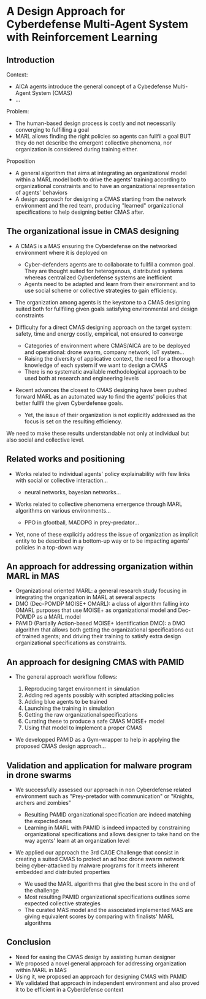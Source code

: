 # A Design Approach for Cyberdefense Multi-Agent System with Reinforcement Learning

## Introduction

Context:
 - AICA agents introduce the general concept of a Cybedefense Multi-Agent System (CMAS)
 - ...

Problem:
 - The human-based design process is costly and not necessarily converging to fulfilling a goal
 - MARL allows finding the right policies so agents can fullfil a goal BUT they do not describe the emergent collective phenomena, nor organization is considered during training either.

Proposition
 - A general algorithm that aims at integrating an organizational model within a MARL model both to drive the agents' training according to organizational constraints and to have an organizational representation of agents' behaviors
 - A design approach for designing a CMAS starting from the network environment and the red team, producing "learned" organizational specifications to help designing better CMAS after.

## The organizational issue in CMAS designing

 - A CMAS is a MAS ensuring the Cyberdefense on the networked environment where it is deployed on
   - Cyber-defenders agents are to collaborate to fullfil a common goal. They are thought suited for heterogenous, distributed systems whereas centralized Cyberdefense systems are inefficient
   - Agents need to be adapted and learn from their environment and to use social scheme or collective strategies to gain efficiency.

 - The organization among agents is the keystone to a CMAS designing suited both for fullfiling given goals satisfying environmental and design constraints

 - Difficulty for a direct CMAS designing approach on the target system: safety, time and energy costly, empirical, not ensured to converge
   - Categories of environment where CMAS/AICA are to be deployed and operational: drone swarm, company network, IoT system...
   - Raising the diversity of applicative context, the need for a thorough knowledge of each system if we want to design a CMAS
   - There is no systematic available methodological approach to be used both at research and engineering levels

 - Recent advances the closest to CMAS designing have been pushed forward MARL as an automated way to find the agents' policies that better fullfil the given Cyberdefense goals.
   - Yet, the issue of their organization is not explicitly addressed as the focus is set on the resulting efficiency.

We need to make these results understandable not only at individual but also social and collective level.

## Related works and positioning

 - Works related to individual agents' policy explainability with few links with social or collective interaction...
   - neural networks, bayesian networks...
 - Works related to collective phenomena emergence through MARL algorithms on various environments...
   - PPO in gfootball, MADDPG in prey-predator...

 - Yet, none of these explicitly address the issue of organization as implicit entity to be described in a bottom-up way or to be impacting agents' policies in a top-down way

## An approach for addressing organization within MARL in MAS

 - Organizational oriented MARL: a general research study focusing in integrating the organization in MARL at several aspects
 - DMO (Dec-POMDP MOISE+ OMARL): a class of algorithm falling into OMARL purposes that use MOISE+ as organizational model and Dec-POMDP as a MARL model
 - PAMID (Partially Action-based MOISE+ Identification DMO): a DMO algorithm that allows both getting the organizational specifications out of trained agents; and driving their training to satisfy extra design organizational specifications as constraints.

## An approach for designing CMAS with PAMID

 - The general approach workflow follows:
   1) Reproducing target environment in simulation
   2) Adding red agents possibly with scripted attacking policies
   3) Adding blue agents to be trained
   4) Launching the training in simulation
   5) Getting the raw organizational specifications
   6) Curating these to produce a safe CMAS MOISE+ model
   7) Using that model to implement a proper CMAS

 - We developped PAMID as a Gym-wrapper to help in applying the proposed CMAS design approach...

## Validation and application for malware program in drone swarms

 - We successfully assessed our approach in non Cyberdefense related environment such as "Prey-pretador with communication" or "Knights, archers and zombies"
   - Resulting PAMID organizational specification are indeed matching the expected ones
   - Learning in MARL with PAMID is indeed impacted by constraining organizational specifications and allows designer to take hand on the way agents' learn at an organization level

 - We applied our approach the 3rd CAGE Challenge that consist in creating a suited CMAS to protect an ad hoc drone swarm network being cyber-attacked by malware programs for it meets inherent embedded and distributed properties
   - We used the MARL algorithms that give the best score in the end of the challenge
   - Most resulting PAMID organizational specifications outlines some expected collective strategies
   - The curated MAS model and the associated implemented MAS are giving equivalent scores by comparing with finalists' MARL algorithms

## Conclusion

 - Need for easing the CMAS design by assisting human designer
 - We proposed a novel general approach for addressing organization within MARL in MAS
 - Using it, we proposed an approach for designing CMAS with PAMID
 - We validated that approach in independent environment and also proved it to be efficient in a Cyberdefense context